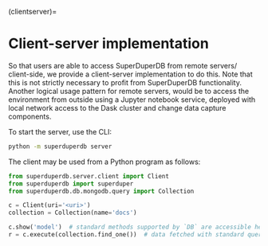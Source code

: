 (clientserver)=
# Client-server implementation

So that users are able to access SuperDuperDB from remote servers/ client-side, 
we provide a client-server implementation to do this. Note that this is not
strictly necessary to profit from SuperDuperDB functionality. Another
logical usage pattern for remote servers, would be to access the environment
from outside using a Jupyter notebook service, deployed with local 
network access to the Dask cluster and change data capture components.

To start the server, use the CLI:

```bash
python -m superduperdb server
```

The client may be used from a Python program as follows:

```python
from superduperdb.server.client import Client
from superduperdb import superduper
from superduperdb.db.mongodb.query import Collection

c = Client(uri='<uri>')
collection = Collection(name='docs')

c.show('model')  # standard methods supported by `DB` are accessible here
r = c.execute(collection.find_one())  # data fetched with standard queries
```